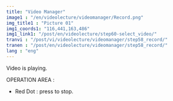 ```yaml
---
title: "Video Manager"
image1 : "/en/videolecture/videomanager/Record.png"
img_title1 : "Picture 01"
img1_coords1: "116,441,163,486"
img1_link1: "/post/en/videolecture/step60-select_video/"
tranvi : "/post/vi/videolecture/videomanager/step58_record/"
tranen : "/post/en/videolecture/videomanager/step58_record/"
lang : "eng"
---
```

Video is playing.

OPERATION AREA :

- Red Dot : press to stop.		
